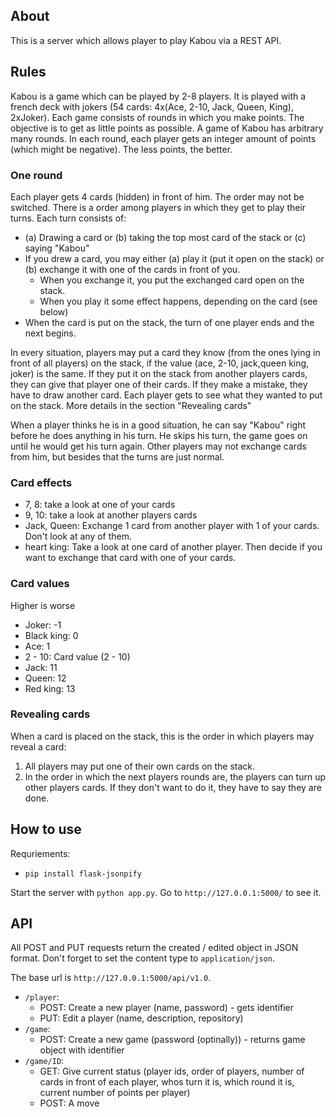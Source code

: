 ## About

This is a server which allows player to play Kabou via a REST API.


## Rules

Kabou is a game which can be played by 2-8 players. It is played with a
french deck with jokers (54 cards: 4x(Ace, 2-10, Jack, Queen, King), 2xJoker).
Each game consists of rounds in which you make points. The objective is to
get as little points as possible. A game of Kabou has arbitrary many rounds. In each round, each player gets an integer amount of points (which might be negative). The less points, the better.

### One round

Each player gets 4 cards (hidden) in front of him. The order may not be
switched. There is a order among players in which they get to play their turns.
Each turn consists of:

* (a) Drawing a card or (b) taking the top most card of the stack or (c) saying "Kabou"
* If you drew a card, you may either (a) play it (put it open on the stack) or
  (b) exchange it with one of the cards in front of you.
  * When you exchange it, you put the exchanged card open on the stack.
  * When you play it some effect happens, depending on the card (see below)
* When the card is put on the stack, the turn of one player ends and the next begins.

In every situation, players may put a card they know (from the ones lying in
front of all players) on the stack, if the value (ace, 2-10, jack,queen king,
joker) is the same. If they put it on the stack from another players cards,
they can give that player one of their cards. If they make a mistake, they have
to draw another card. Each player gets to see what they wanted to put on the
stack. More details in the section "Revealing cards"

When a player thinks he is in a good situation, he can say "Kabou" right before
he does anything in his turn. He skips his turn, the game goes on until he
would get his turn again. Other players may not exchange cards from him, but
besides that the turns are just normal.

### Card effects

* 7, 8: take a look at one of your cards
* 9, 10: take a look at another players cards
* Jack, Queen: Exchange 1 card from another player with 1 of your cards. Don't
  look at any of them.
* heart king: Take a look at one card of another player. Then decide if you
  want to exchange that card with one of your cards.

### Card values

Higher is worse

* Joker: -1
* Black king: 0
* Ace: 1
* 2 - 10: Card value (2 - 10)
* Jack: 11
* Queen: 12
* Red king: 13


### Revealing cards

When a card is placed on the stack, this is the order in which players may
reveal a card:

1. All players may put one of their own cards on the stack.
2. In the order in which the next players rounds are, the players can turn up
   other players cards. If they don't want to do it, they have to say they are
   done.


## How to use

Requriements:

* `pip install flask-jsonpify`

Start the server with `python app.py`. Go to `http://127.0.0.1:5000/` to see
it.


## API

All POST and PUT requests return the created / edited object in JSON format.
Don't forget to set the content type to `application/json`.

The base url is `http://127.0.0.1:5000/api/v1.0`.

* `/player`:
  * POST: Create a new player (name, password) - gets identifier
  * PUT: Edit a player (name, description, repository)
* `/game`:
  * POST: Create a new game (password (optinally)) - returns game object with identifier
* `/game/ID`:
  * GET: Give current status (player ids, order of players, number of cards in front of each player, whos turn it is, which round it is, current number of points per player)
  * POST: A move
